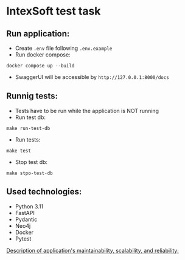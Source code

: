 # IntexSoft test task

## Run application:
- Create `.env` file following `.env.example`
- Run docker compose:
```
docker compose up --build
```
- SwaggerUI will be accessible by `http://127.0.0.1:8000/docs`

## Runnig tests:
- Tests have to be run while the application is NOT running
- Run test db:
```
make run-test-db
```
- Run tests:
```
make test
```
- Stop test db:
```
make stpo-test-db
```


## Used technologies:
- Python 3.11
- FastAPI
- Pydantic
- Neo4j
- Docker
- Pytest



[Description of application's maintainability, scalability, and reliability:](https://docs.google.com/document/d/127Y35hXNezkkHjo18KLaSGPSkwwKTUT7W3SEarKsmpQ/edit?usp=sharing)

